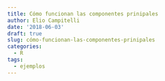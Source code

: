 ```yaml
---
title: Cómo funcionan las componentes prinipales
author: Elio Campitelli
date: '2018-06-03'
draft: true
slug: cómo-funcionan-las-componentes-prinipales
categories:
  - R
tags:
  - ejemplos
---
```




